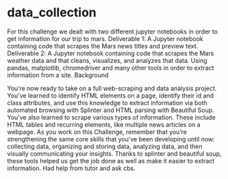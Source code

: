 # data_collection
For this challenge we dealt with two different jupyter notebooks in order to get information for our trip to mars.
Deliverable 1: A Jupyter notebook containing code that scrapes the Mars news titles and preview text.
Deliverable 2: A Jupyter notebook containing code that scrapes the Mars weather data and that cleans, visualizes, and analyzes that data.
Using pandas, matplotlib, chromedriver and many other tools in order to extract information from a site.
Background

You’re now ready to take on a full web-scraping and data analysis project. You’ve learned to identify HTML elements on a page, identify their id and class attributes, and use this knowledge to extract information via both automated browsing with Splinter and HTML parsing with Beautiful Soup. You’ve also learned to scrape various types of information. These include HTML tables and recurring elements, like multiple news articles on a webpage.
As you work on this Challenge, remember that you’re strengthening the same core skills that you’ve been developing until now: collecting data, organizing and storing data, analyzing data, and then visually communicating your insights.
Thanks to splinter and beautiful soup, these tools helped us get the job done as well as make it easier to extract information.
Had help from tutor and ask cbs.
